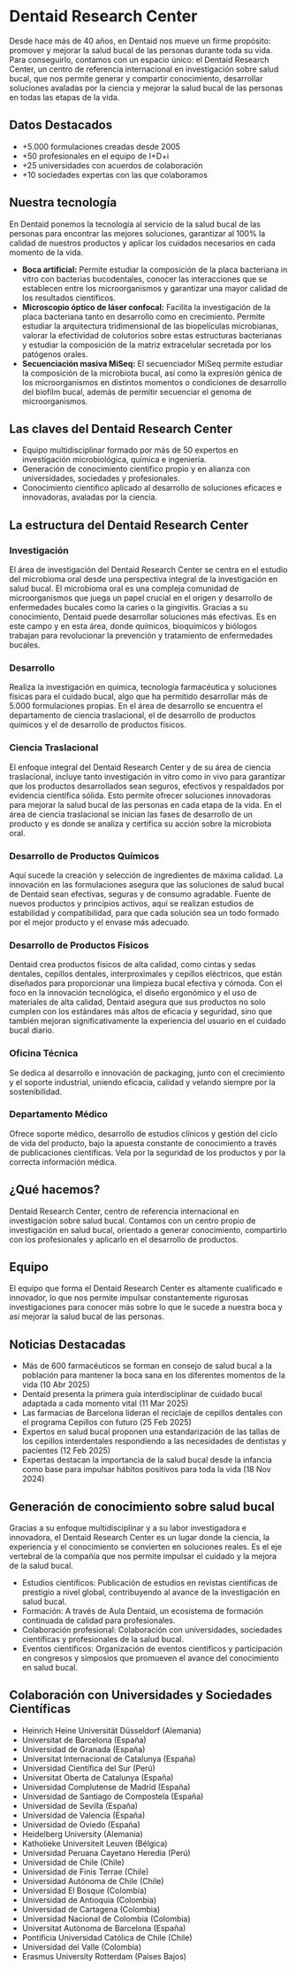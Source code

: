 # Dentaid Research Center

Desde hace más de 40 años, en Dentaid nos mueve un firme propósito: promover y mejorar la salud bucal de las personas durante toda su vida. Para conseguirlo, contamos con un espacio único: el Dentaid Research Center, un centro de referencia internacional en investigación sobre salud bucal, que nos permite generar y compartir conocimiento, desarrollar soluciones avaladas por la ciencia y mejorar la salud bucal de las personas en todas las etapas de la vida.

## Datos Destacados
- +5.000 formulaciones creadas desde 2005
- +50 profesionales en el equipo de I+D+i
- +25 universidades con acuerdos de colaboración
- +10 sociedades expertas con las que colaboramos

## Nuestra tecnología
En Dentaid ponemos la tecnología al servicio de la salud bucal de las personas para encontrar las mejores soluciones, garantizar al 100% la calidad de nuestros productos y aplicar los cuidados necesarios en cada momento de la vida.

- **Boca artificial:** Permite estudiar la composición de la placa bacteriana in vitro con bacterias bucodentales, conocer las interacciones que se establecen entre los microorganismos y garantizar una mayor calidad de los resultados científicos.
- **Microscopio óptico de láser confocal:** Facilita la investigación de la placa bacteriana tanto en desarrollo como en crecimiento. Permite estudiar la arquitectura tridimensional de las biopelículas microbianas, valorar la efectividad de colutorios sobre estas estructuras bacterianas y estudiar la composición de la matriz extracelular secretada por los patógenos orales.
- **Secuenciación masiva MiSeq:** El secuenciador MiSeq permite estudiar la composición de la microbiota bucal, así como la expresión génica de los microorganismos en distintos momentos o condiciones de desarrollo del biofilm bucal, además de permitir secuenciar el genoma de microorganismos.

## Las claves del Dentaid Research Center
- Equipo multidisciplinar formado por más de 50 expertos en investigación microbiológica, química e ingeniería.
- Generación de conocimiento científico propio y en alianza con universidades, sociedades y profesionales.
- Conocimiento científico aplicado al desarrollo de soluciones eficaces e innovadoras, avaladas por la ciencia.

## La estructura del Dentaid Research Center
### Investigación
El área de investigación del Dentaid Research Center se centra en el estudio del microbioma oral desde una perspectiva integral de la investigación en salud bucal. El microbioma oral es una compleja comunidad de microorganismos que juega un papel crucial en el origen y desarrollo de enfermedades bucales como la caries o la gingivitis. Gracias a su conocimiento, Dentaid puede desarrollar soluciones más efectivas. Es en este campo y en esta área, donde químicos, bioquímicos y biólogos trabajan para revolucionar la prevención y tratamiento de enfermedades bucales.

### Desarrollo
Realiza la investigación en química, tecnología farmacéutica y soluciones físicas para el cuidado bucal, algo que ha permitido desarrollar más de 5.000 formulaciones propias. En el área de desarrollo se encuentra el departamento de ciencia traslacional, el de desarrollo de productos químicos y el de desarrollo de productos físicos.

### Ciencia Traslacional
El enfoque integral del Dentaid Research Center y de su área de ciencia traslacional, incluye tanto investigación in vitro como in vivo para garantizar que los productos desarrollados sean seguros, efectivos y respaldados por evidencia científica sólida. Esto permite ofrecer soluciones innovadoras para mejorar la salud bucal de las personas en cada etapa de la vida. En el área de ciencia traslacional se inician las fases de desarrollo de un producto y es donde se analiza y certifica su acción sobre la microbiota oral.

### Desarrollo de Productos Químicos
Aquí sucede la creación y selección de ingredientes de máxima calidad. La innovación en las formulaciones asegura que las soluciones de salud bucal de Dentaid sean efectivas, seguras y de consumo agradable. Fuente de nuevos productos y principios activos, aquí se realizan estudios de estabilidad y compatibilidad, para que cada solución sea un todo formado por el mejor producto y el envase más adecuado.

### Desarrollo de Productos Físicos
Dentaid crea productos físicos de alta calidad, como cintas y sedas dentales, cepillos dentales, interproximales y cepillos eléctricos, que están diseñados para proporcionar una limpieza bucal efectiva y cómoda. Con el foco en la innovación tecnológica, el diseño ergonómico y el uso de materiales de alta calidad, Dentaid asegura que sus productos no solo cumplen con los estándares más altos de eficacia y seguridad, sino que también mejoran significativamente la experiencia del usuario en el cuidado bucal diario.

### Oficina Técnica
Se dedica al desarrollo e innovación de packaging, junto con el crecimiento y el soporte industrial, uniendo eficacia, calidad y velando siempre por la sostenibilidad.

### Departamento Médico
Ofrece soporte médico, desarrollo de estudios clínicos y gestión del ciclo de vida del producto, bajo la apuesta constante de conocimiento a través de publicaciones científicas. Vela por la seguridad de los productos y por la correcta información médica.

## ¿Qué hacemos?
Dentaid Research Center, centro de referencia internacional en investigación sobre salud bucal. Contamos con un centro propio de investigación en salud bucal, orientado a generar conocimiento, compartirlo con los profesionales y aplicarlo en el desarrollo de productos.

## Equipo
El equipo que forma el Dentaid Research Center es altamente cualificado e innovador, lo que nos permite impulsar constantemente rigurosas investigaciones para conocer más sobre lo que le sucede a nuestra boca y así mejorar la salud bucal de las personas.

## Noticias Destacadas
- Más de 600 farmacéuticos se forman en consejo de salud bucal a la población para mantener la boca sana en los diferentes momentos de la vida (10 Abr 2025)
- Dentaid presenta la primera guía interdisciplinar de cuidado bucal adaptada a cada momento vital (11 Mar 2025)
- Las farmacias de Barcelona lideran el reciclaje de cepillos dentales con el programa Cepillos con futuro (25 Feb 2025)
- Expertos en salud bucal proponen una estandarización de las tallas de los cepillos interdentales respondiendo a las necesidades de dentistas y pacientes (12 Feb 2025)
- Expertas destacan la importancia de la salud bucal desde la infancia como base para impulsar hábitos positivos para toda la vida (18 Nov 2024)

## Generación de conocimiento sobre salud bucal
Gracias a su enfoque multidisciplinar y a su labor investigadora e innovadora, el Dentaid Research Center es un lugar donde la ciencia, la experiencia y el conocimiento se convierten en soluciones reales. Es el eje vertebral de la compañía que nos permite impulsar el cuidado y la mejora de la salud bucal.

- Estudios científicos: Publicación de estudios en revistas científicas de prestigio a nivel global, contribuyendo al avance de la investigación en salud bucal.
- Formación: A través de Aula Dentaid, un ecosistema de formación continuada de calidad para profesionales.
- Colaboración profesional: Colaboración con universidades, sociedades científicas y profesionales de la salud bucal.
- Eventos científicos: Organización de eventos científicos y participación en congresos y simposios que promueven el avance del conocimiento en salud bucal.

## Colaboración con Universidades y Sociedades Científicas
- Heinrich Heine Universität Düsseldorf (Alemania)
- Universitat de Barcelona (España)
- Universidad de Granada (España)
- Universitat Internacional de Catalunya (España)
- Universidad Científica del Sur (Perú)
- Universitat Oberta de Catalunya (España)
- Universidad Complutense de Madrid (España)
- Universidad de Santiago de Compostela (España)
- Universidad de Sevilla (España)
- Universidad de Valencia (España)
- Universidad de Oviedo (España)
- Heidelberg University (Alemania)
- Katholieke Universiteit Leuven (Bélgica)
- Universidad Peruana Cayetano Heredia (Perú)
- Universidad de Chile (Chile)
- Universidad de Finis Terrae (Chile)
- Universidad Autónoma de Chile (Chile)
- Universidad El Bosque (Colombia)
- Universidad de Antioquia (Colombia)
- Universidad de Cartagena (Colombia)
- Universidad Nacional de Colombia (Colombia)
- Universitat Autònoma de Barcelona (España)
- Pontificia Universidad Católica de Chile (Chile)
- Universidad del Valle (Colombia)
- Erasmus University Rotterdam (Países Bajos)
